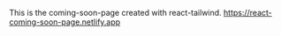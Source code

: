 This is the coming-soon-page created with react-tailwind.
https://react-coming-soon-page.netlify.app
